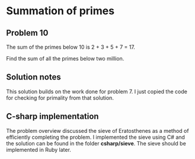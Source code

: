 # Summation of primes
## Problem 10
The sum of the primes below 10 is 2 + 3 + 5 + 7 = 17.

Find the sum of all the primes below two million.

## Solution notes

This solution builds on the work done for problem 7. I just copied the code for
checking for primality from that solution. 

## C-sharp implementation
The problem overview discussed the sieve of Eratosthenes as a method
of efficiently completing the problem. I implemented the sieve using C# and the
solution can be found in the folder **csharp/sieve**. The sieve should be
implemented in Ruby later.
